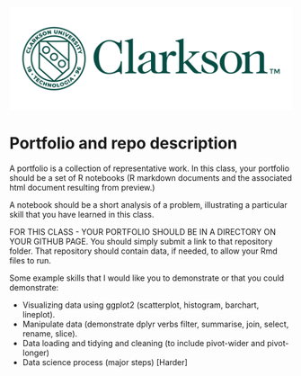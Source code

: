 ![This is an image](/resources/logo_green.png)
# Portfolio and repo description

A portfolio is a collection of representative work.   In this class, your portfolio should be a set of R notebooks  (R markdown documents and the associated html document resulting from preview.)

A notebook should be a short analysis of a problem, illustrating a particular skill that you have learned in this class.

FOR THIS CLASS - YOUR PORTFOLIO SHOULD BE IN A DIRECTORY ON YOUR GITHUB PAGE.   You should simply submit a link to that repository folder.  That repository should contain data, if needed, to allow your Rmd files to run.

Some example skills that I would like you to demonstrate or that you could demonstrate:

- Visualizing data using ggplot2 (scatterplot, histogram, barchart, lineplot).
- Manipulate data (demonstrate dplyr verbs   filter, summarise, join, select, rename, slice).
- Data loading and tidying and cleaning (to include    pivot-wider   and pivot-longer)
- Data science process (major steps)  [Harder]
